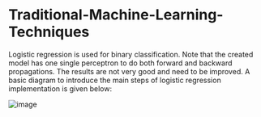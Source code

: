 # Traditional-Machine-Learning-Techniques
Logistic regression is used for binary classification. Note that the created model has one single perceptron to do both forward and backward propagations. The results are not very good and need to be improved. A basic diagram to introduce the main steps of logistic regression implementation is given below:

![image](https://user-images.githubusercontent.com/65263843/229257765-e34d264e-7a9a-4d1f-a56a-3c0e83e7d91f.png)

